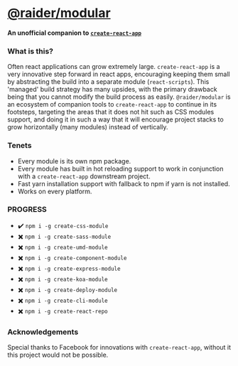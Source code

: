 # [@raider/modular](https://npmjs.com/packages/@raider/modular)

**An unofficial companion to [`create-react-app`](https://npmjs.com/packages/create-react-app)**

### What is this?

Often react applications can grow extremely large. `create-react-app` is a very innovative step forward in react apps, encouraging keeping them small by abstracting the build into a separate module (`react-scripts`). This 'managed' build strategy has many upsides, with the primary drawback being that you cannot modify the build process as easily. `@raider/modular` is an ecosystem of companion tools to `create-react-app` to continue in its footsteps, targeting the areas that it does not hit such as CSS modules support, and doing it in such a way that it will encourage project stacks to grow horizontally (many modules) instead of vertically.

### Tenets

* Every module is its own npm package.
* Every module has built in hot reloading support to work in conjunction with a `create-react-app` downstream project.
* Fast yarn installation support with fallback to npm if yarn is not installed.
* Works on every platform.

### PROGRESS

* :heavy_check_mark: `npm i -g create-css-module`
* :heavy_multiplication_x: `npm i -g create-sass-module`
* :heavy_multiplication_x: `npm i -g create-umd-module`
* :heavy_multiplication_x: `npm i -g create-component-module`
* :heavy_multiplication_x: `npm i -g create-express-module`
* :heavy_multiplication_x: `npm i -g create-koa-module`
* :heavy_multiplication_x: `npm i -g create-deploy-module`
* :heavy_multiplication_x: `npm i -g create-cli-module`
* :heavy_multiplication_x: `npm i -g create-react-repo`


### Acknowledgements

Special thanks to Facebook for innovations with `create-react-app`, without it this project would not be possible.

